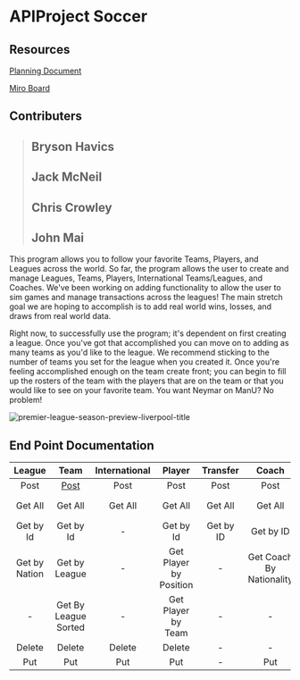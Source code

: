 # APIProject Soccer

## Resources
[Planning Document](https://docs.google.com/document/d/1WE3OF6A9noFcLT5HsK31hMWVEH_l-EnV2SKjTlBMiJk/edit?usp=sharing)

[Miro Board](https://miro.com/app/board/o9J_lxJyUuo=/)

## Contributers
> Bryson Havics
> ---
> Jack McNeil
> ---
> Chris Crowley
> ---
> John Mai
> ---

This program allows you to follow your favorite Teams, Players, and Leagues across the world. So far, the program allows the user to create and manage Leagues, Teams, Players, International Teams/Leagues, and Coaches. We've been working on adding functionality to allow the user to sim games and manage transactions across the leagues! The main stretch goal we are hoping to accomplish is to add real world wins, losses, and draws from real world data.

Right now, to successfully use the program; it's dependent on first creating a league. Once you've got that accomplished you can move on to adding as many teams as you'd like to the league. We recommend sticking to the number of teams you set for the league when you created it. Once you're feeling accomplished enough on the team create front; you can begin to fill up the rosters of the team with the players that are on the team or that you would like to see on your favorite team. You want Neymar on ManU? No problem!


![premier-league-season-preview-liverpool-title](https://user-images.githubusercontent.com/87817555/134224470-652449f8-d8ff-450a-82e9-2c96eaaa4498.jpg)


## End Point Documentation
|     League    |         Team         | International |         Player         |  Transfer |           Coach          |    Game   |
|:-------------:|:--------------------:|:-------------:|:----------------------:|:---------:|:------------------------:|:---------:|
|      Post     |         [Post](EndPointDocs\TeamEndPointDoc\TeamPost.md)         |      Post     |          Post          |    Post   |           Post           |    Post   |
|    Get All    |        Get All       |    Get All    |         Get All        |  Get All  |          Get All         |  Get All  |
|   Get by Id   |       Get by Id      |       -       |        Get by Id       | Get by ID |         Get by ID        | Get by Id |
| Get by Nation |     Get by League    |       -       | Get Player by Position |     -     | Get Coach By Nationality |     -     |
|       -       | Get By League Sorted |       -       |   Get Player by Team   |     -     |             -            |     -     |
|     Delete    |        Delete        |     Delete    |         Delete         |     -     |             -            |   Delete  |
|      Put      |          Put         |      Put      |           Put          |     -     |            Put           |     -     |
